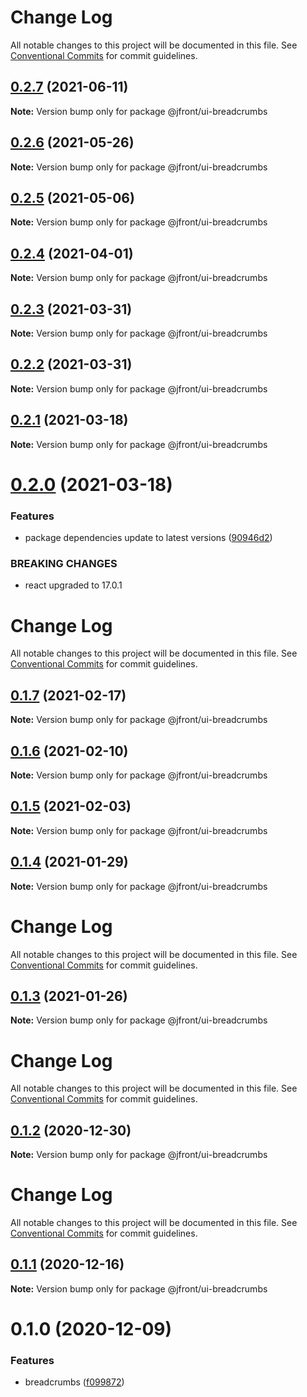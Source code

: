 # Change Log

All notable changes to this project will be documented in this file.
See [Conventional Commits](https://conventionalcommits.org) for commit guidelines.

## [0.2.7](https://github.com/Jepria/jfront-ui/compare/@jfront/ui-breadcrumbs@0.2.6...@jfront/ui-breadcrumbs@0.2.7) (2021-06-11)

**Note:** Version bump only for package @jfront/ui-breadcrumbs





## [0.2.6](https://github.com/Jepria/jfront-ui/compare/@jfront/ui-breadcrumbs@0.2.5...@jfront/ui-breadcrumbs@0.2.6) (2021-05-26)

**Note:** Version bump only for package @jfront/ui-breadcrumbs





## [0.2.5](https://github.com/Jepria/jfront-ui/compare/@jfront/ui-breadcrumbs@0.2.4...@jfront/ui-breadcrumbs@0.2.5) (2021-05-06)

**Note:** Version bump only for package @jfront/ui-breadcrumbs





## [0.2.4](https://github.com/Jepria/jfront-ui/compare/@jfront/ui-breadcrumbs@0.2.3...@jfront/ui-breadcrumbs@0.2.4) (2021-04-01)

**Note:** Version bump only for package @jfront/ui-breadcrumbs





## [0.2.3](https://github.com/Jepria/jfront-ui/compare/@jfront/ui-breadcrumbs@0.2.2...@jfront/ui-breadcrumbs@0.2.3) (2021-03-31)

**Note:** Version bump only for package @jfront/ui-breadcrumbs





## [0.2.2](https://github.com/Jepria/jfront-ui/compare/@jfront/ui-breadcrumbs@0.2.1...@jfront/ui-breadcrumbs@0.2.2) (2021-03-31)

**Note:** Version bump only for package @jfront/ui-breadcrumbs





## [0.2.1](https://github.com/Jepria/jfront-ui/compare/@jfront/ui-breadcrumbs@0.2.0...@jfront/ui-breadcrumbs@0.2.1) (2021-03-18)

**Note:** Version bump only for package @jfront/ui-breadcrumbs





# [0.2.0](https://github.com/Jepria/jfront-ui/compare/@jfront/ui-breadcrumbs@0.1.7...@jfront/ui-breadcrumbs@0.2.0) (2021-03-18)


### Features

* package dependencies update to latest versions ([90946d2](https://github.com/Jepria/jfront-ui/commit/90946d25fcb08fc77e4b143567963682f8ff3d2b))


### BREAKING CHANGES

* react upgraded to 17.0.1





# Change Log

All notable changes to this project will be documented in this file. See
[Conventional Commits](https://conventionalcommits.org) for commit guidelines.

## [0.1.7](https://github.com/Jepria/jfront-ui/compare/@jfront/ui-breadcrumbs@0.1.6...@jfront/ui-breadcrumbs@0.1.7) (2021-02-17)

**Note:** Version bump only for package @jfront/ui-breadcrumbs

## [0.1.6](https://github.com/Jepria/jfront-ui/compare/@jfront/ui-breadcrumbs@0.1.5...@jfront/ui-breadcrumbs@0.1.6) (2021-02-10)

**Note:** Version bump only for package @jfront/ui-breadcrumbs

## [0.1.5](https://github.com/Jepria/jfront-ui/compare/@jfront/ui-breadcrumbs@0.1.4...@jfront/ui-breadcrumbs@0.1.5) (2021-02-03)

**Note:** Version bump only for package @jfront/ui-breadcrumbs

## [0.1.4](https://github.com/Jepria/jfront-ui/compare/@jfront/ui-breadcrumbs@0.1.3...@jfront/ui-breadcrumbs@0.1.4) (2021-01-29)

**Note:** Version bump only for package @jfront/ui-breadcrumbs

# Change Log

All notable changes to this project will be documented in this file. See
[Conventional Commits](https://conventionalcommits.org) for commit guidelines.

## [0.1.3](https://github.com/Jepria/jfront-ui/compare/@jfront/ui-breadcrumbs@0.1.2...@jfront/ui-breadcrumbs@0.1.3) (2021-01-26)

**Note:** Version bump only for package @jfront/ui-breadcrumbs

# Change Log

All notable changes to this project will be documented in this file. See
[Conventional Commits](https://conventionalcommits.org) for commit guidelines.

## [0.1.2](https://github.com/Jepria/jfront-ui/compare/@jfront/ui-breadcrumbs@0.1.1...@jfront/ui-breadcrumbs@0.1.2) (2020-12-30)

**Note:** Version bump only for package @jfront/ui-breadcrumbs

# Change Log

All notable changes to this project will be documented in this file. See
[Conventional Commits](https://conventionalcommits.org) for commit guidelines.

## [0.1.1](https://github.com/Jepria/jfront-ui/compare/@jfront/ui-breadcrumbs@0.1.0...@jfront/ui-breadcrumbs@0.1.1) (2020-12-16)

**Note:** Version bump only for package @jfront/ui-breadcrumbs

# 0.1.0 (2020-12-09)

### Features

- breadcrumbs
  ([f099872](https://github.com/Jepria/jfront-ui/commit/f099872bc9b49152546b69dc4e4c851c3379179c))
